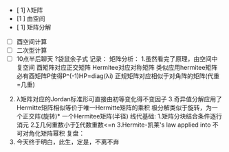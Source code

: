- [ 1] λ矩阵
- [1 ] 由空间
- [ 1] 矩阵分解
- [ ] 酉空间计算
- [ ] 二次型计算
- [ ] 10点半后聊天
?袋鼠余子式
记录：
矩阵分析：
1.虽然看完了原理，由空间中
复空间
酉矩阵对应正交矩阵
Hermitee对应对称矩阵
类似应用hermitee矩阵必有酉矩阵P使得P^(-1)HP=diag(λi)
正规矩阵对应相似于对角阵的矩阵(代重=几重)
2. λ矩阵对应的Jordan标准形可直接由初等变化得不变因子
3.奇异值分解应用了Hermitte矩阵相似等价于唯一Hermitte矩阵的乘积
极分解类似于旋转，为一个正交阵(旋转)* 一个Hermitee矩阵(半径)
线代基础:
1.矩阵分块结合条件逐行消元
2.$\sum$几何重数小于$\sum$代数重数<=n
3.Hermite-凯莱's law applied into 不可对角化矩阵幂积
复盘：
1. 今天终于明白，此生，定是，不离不弃
